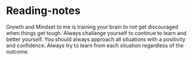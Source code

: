 # Reading-notes
Growth and Mindset to me is training your brain to not get discouraged when things get tough. Always challange yourself to continue to learn and better yourself. You should always approach all situations with a positivity and confidence. Always try to learn from each situation regardless of the outcome. 
